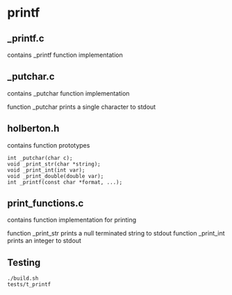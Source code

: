 # printf

## _printf.c
contains _printf function implementation

## _putchar.c
contains _putchar function implementation

function _putchar prints a single character to stdout

## holberton.h
contains function prototypes

	int _putchar(char c);
	void _print_str(char *string);
	void _print_int(int var);
	void _print_double(double var);
	int _printf(const char *format, ...);

## print_functions.c
contains function implementation for printing

function _print_str prints a null terminated string to stdout
function _print_int prints an integer to stdout



## Testing
	./build.sh
	tests/t_printf



